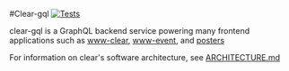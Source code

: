 #Clear-gql
[![Tests](https://github.com/codeday/clear-gql/actions/workflows/test.yml/badge.svg)](https://github.com/codeday/clear-gql/actions/workflows/test.yml)


clear-gql is a GraphQL backend service powering many frontend applications such as [www-clear](https://github.com/codeday/www-clear), [www-event](https://github.com/codeday/www-event), and [posters](https://github.com/codeday/posters)

For information on clear's software architecture, see [ARCHITECTURE.md](ARCHITECTURE.md)
